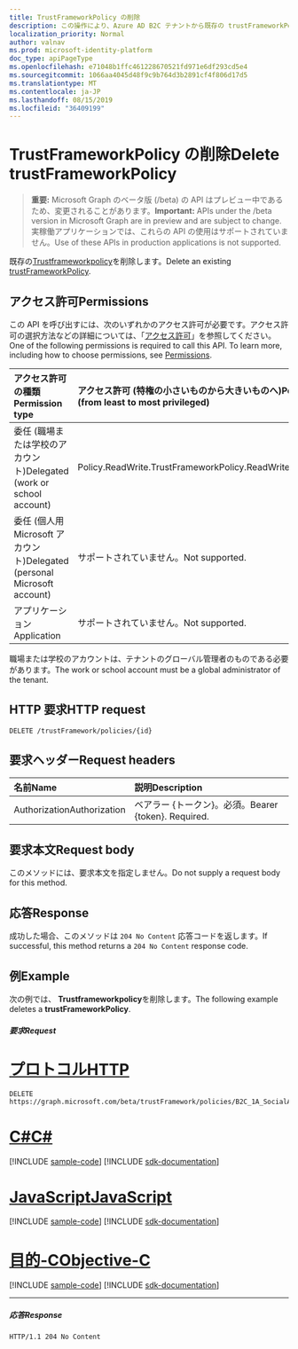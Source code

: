 ```yaml
---
title: TrustFrameworkPolicy の削除
description: この操作により、Azure AD B2C テナントから既存の trustFrameworkPolicy オブジェクトが削除されます。
localization_priority: Normal
author: valnav
ms.prod: microsoft-identity-platform
doc_type: apiPageType
ms.openlocfilehash: e71048b1ffc461228670521fd971e6df293cd5e4
ms.sourcegitcommit: 1066aa4045d48f9c9b764d3b2891cf4f806d17d5
ms.translationtype: MT
ms.contentlocale: ja-JP
ms.lasthandoff: 08/15/2019
ms.locfileid: "36409199"
---
```

# <a name="delete-trustframeworkpolicy"></a><span data-ttu-id="ed922-103">TrustFrameworkPolicy の削除</span><span class="sxs-lookup"><span data-stu-id="ed922-103">Delete trustFrameworkPolicy</span></span>

> <span data-ttu-id="ed922-104">**重要:** Microsoft Graph のベータ版 (/beta) の API はプレビュー中であるため、変更されることがあります。</span><span class="sxs-lookup"><span data-stu-id="ed922-104">**Important:** APIs under the /beta version in Microsoft Graph are in preview and are subject to change.</span></span> <span data-ttu-id="ed922-105">実稼働アプリケーションでは、これらの API の使用はサポートされていません。</span><span class="sxs-lookup"><span data-stu-id="ed922-105">Use of these APIs in production applications is not supported.</span></span>

<span data-ttu-id="ed922-106">既存の[Trustframeworkpolicy](../resources/trustframeworkpolicy.md)を削除します。</span><span class="sxs-lookup"><span data-stu-id="ed922-106">Delete an existing [trustFrameworkPolicy](../resources/trustframeworkpolicy.md).</span></span>

## <a name="permissions"></a><span data-ttu-id="ed922-107">アクセス許可</span><span class="sxs-lookup"><span data-stu-id="ed922-107">Permissions</span></span>

<span data-ttu-id="ed922-p102">この API を呼び出すには、次のいずれかのアクセス許可が必要です。アクセス許可の選択方法などの詳細については、「[アクセス許可](/graph/permissions-reference.md)」を参照してください。</span><span class="sxs-lookup"><span data-stu-id="ed922-p102">One of the following permissions is required to call this API. To learn more, including how to choose permissions, see [Permissions](/graph/permissions-reference.md).</span></span>

|<span data-ttu-id="ed922-110">アクセス許可の種類</span><span class="sxs-lookup"><span data-stu-id="ed922-110">Permission type</span></span>      | <span data-ttu-id="ed922-111">アクセス許可 (特権の小さいものから大きいものへ)</span><span class="sxs-lookup"><span data-stu-id="ed922-111">Permissions (from least to most privileged)</span></span>              |
|:--------------------|:---------------------------------------------------------|
|<span data-ttu-id="ed922-112">委任 (職場または学校のアカウント)</span><span class="sxs-lookup"><span data-stu-id="ed922-112">Delegated (work or school account)</span></span>|<span data-ttu-id="ed922-113">Policy.ReadWrite.TrustFramework</span><span class="sxs-lookup"><span data-stu-id="ed922-113">Policy.ReadWrite.TrustFramework</span></span>|
|<span data-ttu-id="ed922-114">委任 (個人用 Microsoft アカウント)</span><span class="sxs-lookup"><span data-stu-id="ed922-114">Delegated (personal Microsoft account)</span></span>| <span data-ttu-id="ed922-115">サポートされていません。</span><span class="sxs-lookup"><span data-stu-id="ed922-115">Not supported.</span></span>|
|<span data-ttu-id="ed922-116">アプリケーション</span><span class="sxs-lookup"><span data-stu-id="ed922-116">Application</span></span>|<span data-ttu-id="ed922-117">サポートされていません。</span><span class="sxs-lookup"><span data-stu-id="ed922-117">Not supported.</span></span>|

<span data-ttu-id="ed922-118">職場または学校のアカウントは、テナントのグローバル管理者のものである必要があります。</span><span class="sxs-lookup"><span data-stu-id="ed922-118">The work or school account must be a global administrator of the tenant.</span></span>

## <a name="http-request"></a><span data-ttu-id="ed922-119">HTTP 要求</span><span class="sxs-lookup"><span data-stu-id="ed922-119">HTTP request</span></span>

<!-- { "blockType": "ignored" } -->
```http
DELETE /trustFramework/policies/{id}
```

## <a name="request-headers"></a><span data-ttu-id="ed922-120">要求ヘッダー</span><span class="sxs-lookup"><span data-stu-id="ed922-120">Request headers</span></span>

|<span data-ttu-id="ed922-121">名前</span><span class="sxs-lookup"><span data-stu-id="ed922-121">Name</span></span>|<span data-ttu-id="ed922-122">説明</span><span class="sxs-lookup"><span data-stu-id="ed922-122">Description</span></span>|
|:---------------|:----------|
|<span data-ttu-id="ed922-123">Authorization</span><span class="sxs-lookup"><span data-stu-id="ed922-123">Authorization</span></span>|<span data-ttu-id="ed922-p103">ベアラー {トークン}。必須。</span><span class="sxs-lookup"><span data-stu-id="ed922-p103">Bearer {token}. Required.</span></span>|

## <a name="request-body"></a><span data-ttu-id="ed922-126">要求本文</span><span class="sxs-lookup"><span data-stu-id="ed922-126">Request body</span></span>

<span data-ttu-id="ed922-127">このメソッドには、要求本文を指定しません。</span><span class="sxs-lookup"><span data-stu-id="ed922-127">Do not supply a request body for this method.</span></span>

## <a name="response"></a><span data-ttu-id="ed922-128">応答</span><span class="sxs-lookup"><span data-stu-id="ed922-128">Response</span></span>

<span data-ttu-id="ed922-129">成功した場合、このメソッドは `204 No Content` 応答コードを返します。</span><span class="sxs-lookup"><span data-stu-id="ed922-129">If successful, this method returns a `204 No Content` response code.</span></span>

## <a name="example"></a><span data-ttu-id="ed922-130">例</span><span class="sxs-lookup"><span data-stu-id="ed922-130">Example</span></span>

<span data-ttu-id="ed922-131">次の例では、 **Trustframeworkpolicy**を削除します。</span><span class="sxs-lookup"><span data-stu-id="ed922-131">The following example deletes a **trustFrameworkPolicy**.</span></span>

##### <a name="request"></a><span data-ttu-id="ed922-132">要求</span><span class="sxs-lookup"><span data-stu-id="ed922-132">Request</span></span>


# <a name="httptabhttp"></a>[<span data-ttu-id="ed922-133">プロトコル</span><span class="sxs-lookup"><span data-stu-id="ed922-133">HTTP</span></span>](#tab/http)
<!-- {
  "blockType": "request",
  "name": "delete_trustFrameworkPolicy"
}-->
```http
DELETE https://graph.microsoft.com/beta/trustFramework/policies/B2C_1A_SocialAndLocalAccounts_Base
```
# <a name="ctabcsharp"></a>[<span data-ttu-id="ed922-134">C#</span><span class="sxs-lookup"><span data-stu-id="ed922-134">C#</span></span>](#tab/csharp)
[!INCLUDE [sample-code](../includes/snippets/csharp/delete-trustframeworkpolicy-csharp-snippets.md)]
[!INCLUDE [sdk-documentation](../includes/snippets/snippets-sdk-documentation-link.md)]

# <a name="javascripttabjavascript"></a>[<span data-ttu-id="ed922-135">JavaScript</span><span class="sxs-lookup"><span data-stu-id="ed922-135">JavaScript</span></span>](#tab/javascript)
[!INCLUDE [sample-code](../includes/snippets/javascript/delete-trustframeworkpolicy-javascript-snippets.md)]
[!INCLUDE [sdk-documentation](../includes/snippets/snippets-sdk-documentation-link.md)]

# <a name="objective-ctabobjc"></a>[<span data-ttu-id="ed922-136">目的-C</span><span class="sxs-lookup"><span data-stu-id="ed922-136">Objective-C</span></span>](#tab/objc)
[!INCLUDE [sample-code](../includes/snippets/objc/delete-trustframeworkpolicy-objc-snippets.md)]
[!INCLUDE [sdk-documentation](../includes/snippets/snippets-sdk-documentation-link.md)]

---


##### <a name="response"></a><span data-ttu-id="ed922-137">応答</span><span class="sxs-lookup"><span data-stu-id="ed922-137">Response</span></span>

<!-- {
  "blockType": "response",
  "truncated": true
} -->
```http
HTTP/1.1 204 No Content
```

<!-- uuid: 8fcb5dbc-d5aa-4681-8e31-b001d5168d79
2015-10-25 14:57:30 UTC -->
<!-- {
  "type": "#page.annotation",
  "description": "Delete trustFrameworkPolicy",
  "keywords": "",
  "section": "documentation",
  "tocPath": "",
  "suppressions": [
  ]
}-->
